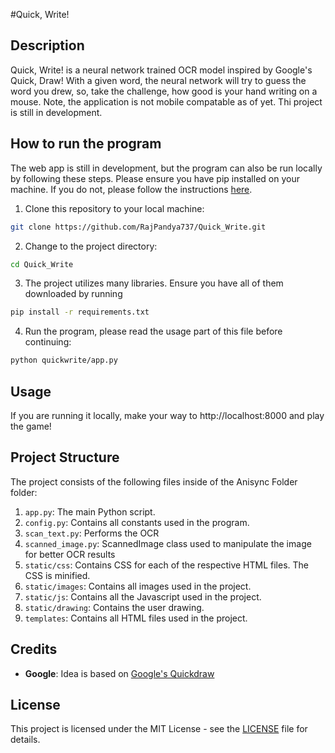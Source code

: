 #Quick, Write!

## Description

Quick, Write! is a neural network trained OCR model inspired by Google's Quick, Draw! With a given word, the neural network will try to guess the word you drew, so, take the challenge, how good is your hand writing on a mouse. Note, the application is not mobile compatable as of yet. Thi project is still in development. 

## How to run the program

The web app is still in development, but the program can also be run locally by following these steps. Please ensure you have pip installed on your machine. If you do not, please follow the instructions [here](https://pip.pypa.io/en/stable/installing/).

1. Clone this repository to your local machine:

```bash
git clone https://github.com/RajPandya737/Quick_Write.git
```

2. Change to the project directory:

```bash
cd Quick_Write
```

3. The project utilizes many libraries. Ensure you have all of them downloaded by running

```bash
pip install -r requirements.txt
```

4. Run the program, please read the usage part of this file before continuing:

```bash
python quickwrite/app.py
```

## Usage

If you are running it locally, make your way to http://localhost:8000 and play the game!

## Project Structure
The project consists of the following files inside of the Anisync Folder folder:

1. `app.py`: The main Python script.
2. `config.py`: Contains all constants used in the program.
3. `scan_text.py`: Performs the OCR
4. `scanned_image.py`: ScannedImage class used to manipulate the image for better OCR results
5. `static/css`: Contains CSS for each of the respective HTML files. The CSS is minified.
6. `static/images`: Contains all images used in the project.
7. `static/js`: Contains all the Javascript used in the project.
8. `static/drawing`: Contains the user drawing.
9. `templates`: Contains all HTML files used in the project.


## Credits
- **Google**: Idea is based on [Google's Quickdraw](https://quickdraw.withgoogle.com/)


## License

This project is licensed under the MIT License - see the [LICENSE](LICENSE) file for details.
